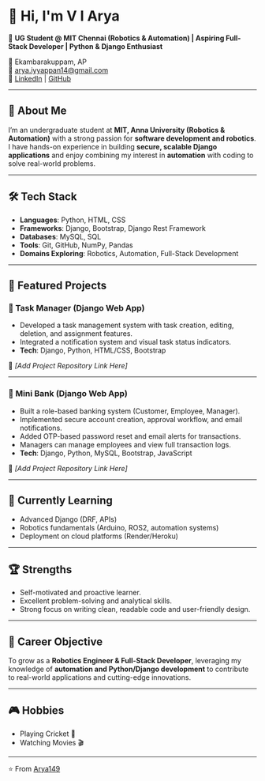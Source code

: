 # 👋 Hi, I'm V I Arya  

🎯 **UG Student @ MIT Chennai (Robotics & Automation) | Aspiring Full-Stack Developer | Python & Django Enthusiast**  

📍 Ekambarakuppam, AP  
📧 [arya.iyyappan14@gmail.com](mailto:arya.iyyappan14@gmail.com)  
🔗 [LinkedIn](https://www.linkedin.com/in/arya-v-i) | [GitHub](https://github.com/Arya149)  

---

## 🚀 About Me
I’m an undergraduate student at **MIT, Anna University (Robotics & Automation)** with a strong passion for **software development and robotics**.  
I have hands-on experience in building **secure, scalable Django applications** and enjoy combining my interest in **automation** with coding to solve real-world problems.  

---

## 🛠️ Tech Stack
- **Languages**: Python, HTML, CSS  
- **Frameworks**: Django, Bootstrap, Django Rest Framework  
- **Databases**: MySQL, SQL  
- **Tools**: Git, GitHub, NumPy, Pandas  
- **Domains Exploring**: Robotics, Automation, Full-Stack Development  

---

## 📂 Featured Projects

### 📝 Task Manager (Django Web App)
- Developed a task management system with task creation, editing, deletion, and assignment features.  
- Integrated a notification system and visual task status indicators.  
- **Tech**: Django, Python, HTML/CSS, Bootstrap  

🔗 *[Add Project Repository Link Here]*  

---

### 🏦 Mini Bank (Django Web App)
- Built a role-based banking system (Customer, Employee, Manager).  
- Implemented secure account creation, approval workflow, and email notifications.  
- Added OTP-based password reset and email alerts for transactions.  
- Managers can manage employees and view full transaction logs.  
- **Tech**: Django, Python, MySQL, Bootstrap, JavaScript  

🔗 *[Add Project Repository Link Here]*  

---

## 🌱 Currently Learning
- Advanced Django (DRF, APIs)  
- Robotics fundamentals (Arduino, ROS2, automation systems)  
- Deployment on cloud platforms (Render/Heroku)  

---

## 🏆 Strengths
- Self-motivated and proactive learner.  
- Excellent problem-solving and analytical skills.  
- Strong focus on writing clean, readable code and user-friendly design.  

---

## 🎯 Career Objective
To grow as a **Robotics Engineer & Full-Stack Developer**, leveraging my knowledge of **automation and Python/Django development** to contribute to real-world applications and cutting-edge innovations.  

---

## 🎮 Hobbies
- Playing Cricket 🏏  
- Watching Movies 🎬  

---

⭐️ From [Arya149](https://github.com/Arya149)

